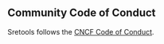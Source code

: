 ## Community Code of Conduct

Sretools follows the [CNCF Code of Conduct](https://github.com/cncf/foundation/blob/master/code-of-conduct.md).